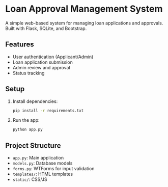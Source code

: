 # Loan Approval Management System

A simple web-based system for managing loan applications and approvals. Built with Flask, SQLite, and Bootstrap.

## Features
- User authentication (Applicant/Admin)
- Loan application submission
- Admin review and approval
- Status tracking

## Setup
1. Install dependencies:
   ```bash
   pip install -r requirements.txt
   ```
2. Run the app:
   ```bash
   python app.py
   ```

## Project Structure
- `app.py`: Main application
- `models.py`: Database models
- `forms.py`: WTForms for input validation
- `templates/`: HTML templates
- `static/`: CSS/JS 